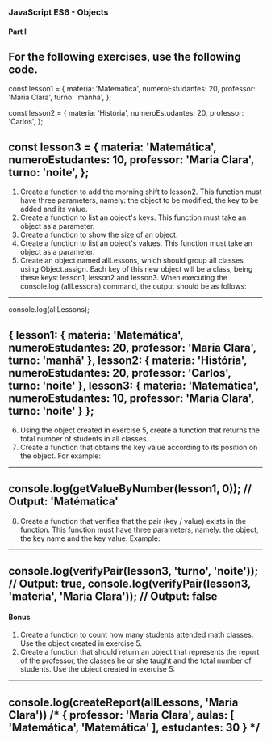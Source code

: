 ### JavaScript ES6 - Objects

#### Part I
For the following exercises, use the following code.
  ---
  const lesson1 = {
    materia: 'Matemática',
    numeroEstudantes: 20,
    professor: 'Maria Clara',
    turno: 'manhã',
  };

  const lesson2 = {
    materia: 'História',
    numeroEstudantes: 20,
    professor: 'Carlos',
  };

  const lesson3 = {
    materia: 'Matemática',
    numeroEstudantes: 10,
    professor: 'Maria Clara',
    turno: 'noite',
  };
  ---

  1. Create a function to add the morning shift to lesson2. This function must have three parameters, namely: the object to be modified, the key to be added and its value.
  2. Create a function to list an object's keys. This function must take an object as a parameter.
  3. Create a function to show the size of an object.
  4. Create a function to list an object's values. This function must take an object as a parameter.
  5. Create an object named allLessons, which should group all classes using Object.assign. Each key of this new object will be a class, being these keys: lesson1, lesson2 and lesson3. When executing the console.log (allLessons) command, the output should be as follows:
  ---
  console.log(allLessons);

  {
    lesson1:
    { materia: 'Matemática',
      numeroEstudantes: 20,
      professor: 'Maria Clara',
      turno: 'manhã' },
    lesson2:
    { materia: 'História',
      numeroEstudantes: 20,
      professor: 'Carlos',
      turno: 'noite' },
    lesson3:
    { materia: 'Matemática',
      numeroEstudantes: 10,
      professor: 'Maria Clara',
      turno: 'noite' }
  };
  ---
  6. Using the object created in exercise 5, create a function that returns the total number of students in all classes.
  7. Create a function that obtains the key value according to its position on the object. For example:
  ---
  console.log(getValueByNumber(lesson1, 0));
  // Output: 'Matématica'
  ---
  8. Create a function that verifies that the pair (key / value) exists in the function. This function must have three parameters, namely: the object, the key name and the key value. Example:
  ---
  console.log(verifyPair(lesson3, 'turno', 'noite'));
  // Output: true,
  console.log(verifyPair(lesson3, 'materia', 'Maria Clara'));
  // Output: false
  ---

#### Bonus

  1. Create a function to count how many students attended math classes. Use the object created in exercise 5.
  2. Create a function that should return an object that represents the report of the professor, the classes he or she taught and the total number of students. Use the object created in exercise 5:
  ---
  console.log(createReport(allLessons, 'Maria Clara'))
  /* {
    professor: 'Maria Clara',
    aulas: [ 'Matemática', 'Matemática' ],
    estudantes: 30
  } */
  ---